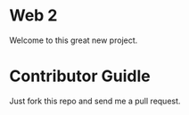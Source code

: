 Web 2
=============
Welcome to this great new project.

Contributor Guidle
=============
Just fork this repo and send me a pull request.
